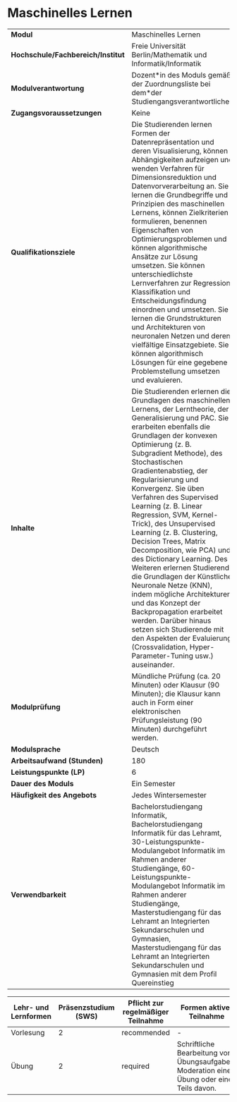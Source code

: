 # Maschinelles Lernen

| | |
|-|-|
|**Modul**                           | Maschinelles Lernen |
|**Hochschule/Fachbereich/Institut** | Freie Universität Berlin/Mathematik und Informatik/Informatik |
|**Modulverantwortung**              | Dozent\*in des Moduls gemäß der Zuordnungsliste bei dem\*der Studiengangsverantwortlichen |
|**Zugangsvoraussetzungen**          | Keine |
|**Qualifikationsziele**             | Die Studierenden lernen Formen der Datenrepräsentation und deren Visualisierung, können Abhängigkeiten aufzeigen und wenden Verfahren für Dimensionsreduktion und Datenvorverarbeitung an. Sie lernen die Grundbegriffe und Prinzipien des maschinellen Lernens, können Zielkriterien formulieren, benennen Eigenschaften von Optimierungsproblemen und können algorithmische Ansätze zur Lösung umsetzen. Sie können unterschiedlichste Lernverfahren zur Regression, Klassifikation und Entscheidungsfindung einordnen und umsetzen. Sie lernen die Grundstrukturen und Architekturen von neuronalen Netzen und deren vielfältige Einsatzgebiete. Sie können algorithmisch Lösungen für eine gegebene Problemstellung umsetzen und evaluieren. |
|**Inhalte**                         | Die Studierenden erlernen die Grundlagen des maschinellen Lernens, der Lerntheorie, der Generalisierung und PAC. Sie erarbeiten ebenfalls die Grundlagen der konvexen Optimierung (z. B. Subgradient Methode), des Stochastischen Gradientenabstieg, der Regularisierung und Konvergenz. Sie üben Verfahren des Supervised Learning (z. B. Linear Regression, SVM, Kernel-Trick), des Unsupervised Learning (z. B. Clustering, Decision Trees, Matrix Decomposition, wie PCA) und des Dictionary Learning. Des Weiteren erlernen Studierende die Grundlagen der Künstliche Neuronale Netze (KNN), indem mögliche Architekturen und das Konzept der Backpropagation erarbeitet werden. Darüber hinaus setzen sich Studierende mit den Aspekten der Evaluierung (Crossvalidation, Hyper-Parameter-Tuning usw.) auseinander. |
|**Modulprüfung**                    | Mündliche Prüfung (ca. 20 Minuten) oder Klausur (90 Minuten); die Klausur kann auch in Form einer elektronischen Prüfungsleistung (90 Minuten) durchgeführt werden. |
|**Modulsprache**                    | Deutsch |
|**Arbeitsaufwand (Stunden)**        | 180|
|**Leistungspunkte (LP)**            | 6 |
|**Dauer des Moduls**                | Ein Semester |
|**Häufigkeit des Angebots**         | Jedes Wintersemester |
|**Verwendbarkeit**                  | Bachelorstudiengang Informatik, Bachelorstudiengang Informatik für das Lehramt, 30-Leistungspunkte-Modulangebot Informatik im Rahmen anderer Studiengänge, 60-Leistungspunkte-Modulangebot Informatik im Rahmen anderer Studiengänge, Masterstudiengang für das Lehramt an Integrierten Sekundarschulen und Gymnasien, Masterstudiengang für das Lehramt an Integrierten Sekundarschulen und Gymnasien mit dem Profil Quereinstieg |

| Lehr- und Lernformen | Präsenzstudium <br> (SWS) | Pflicht zur regelmäßiger Teilnahme | Formen aktiver Teilnahme |
| ---------------------|---------------------------|------------------------------------|------------------------- |
| Vorlesung | 2 | recommended | - |
| Übung | 2 | required | Schriftliche Bearbeitung von Übungsaufgaben. Moderation einer Übung oder eines Teils davon. |
